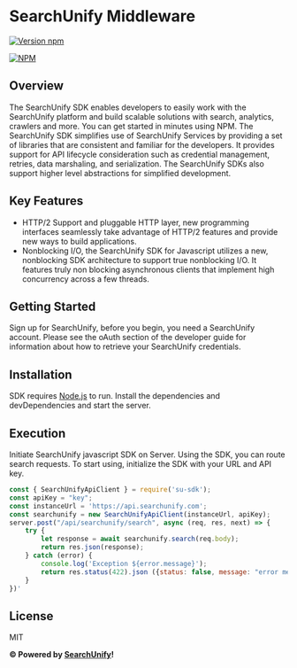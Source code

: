 # SearchUnify Middleware

[![Version npm](https://img.shields.io/npm/v/su-sdk.svg?style=flat-square)](https://www.npmjs.com/package/su-sdk)

[![NPM](https://nodei.co/npm/su-sdk.png?downloads=true&downloadRank=true)](https://nodei.co/npm/su-sdk/)

## Overview
The SearchUnify SDK enables developers to easily work with the SearchUnify platform and build scalable solutions with search, analytics, crawlers and more. You can get started in minutes using NPM.
The SearchUnify SDK simplifies use of SearchUnify Services by providing a set of libraries that are consistent and familiar for the developers. It provides support for API lifecycle consideration such as credential management, retries, data marshaling, and serialization. The SearchUnify SDKs also support higher level abstractions for simplified development.

## Key Features
* HTTP/2 Support and pluggable HTTP layer, new programming interfaces seamlessly take advantage of HTTP/2 features and provide new ways to build applications.
* Nonblocking I/O, the SearchUnify SDK for Javascript utilizes a new, nonblocking SDK architecture to support true nonblocking I/O. It features truly non blocking asynchronous clients that implement high concurrency across a few threads.

## Getting Started
Sign up for SearchUnify, before you begin, you need a SearchUnify account. Please see the oAuth section of the developer guide for information about how to retrieve your SearchUnify credentials.

## Installation
SDK requires [Node.js](https://nodejs.org/) to run.
Install the dependencies and devDependencies and start the server.

## Execution
Initiate SearchUnify javascript SDK on Server. Using the SDK, you can route search requests. To start using, initialize the SDK with your URL and API key.
```javascript
const { SearchUnifyApiClient } = require('su-sdk');
const apiKey = "key";
const instanceUrl = 'https://api.searchunify.com';
const searchunify = new SearchUnifyApiClient(instanceUrl, apiKey);
server.post("/api/searchunify/search", async (req, res, next) => {
    try {
        let response = await searchunify.search(req.body);
        return res.json(response);
    } catch (error) {
        console.log('Exception ${error.message}');
        return res.status(422).json ({status: false, message: "error message" });
    }
})'
```
## License

MIT

**&copy; Powered by [SearchUnify](https://www.searchunify.com/)!**
